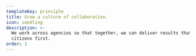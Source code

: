 ```yaml
---
templateKey: principle
title: Grow a culture of collaboration.
icon: seedling
description: >-
  We work across agencies so that together, we can deliver results that put our
  citizens first.
order: 2
---
```


